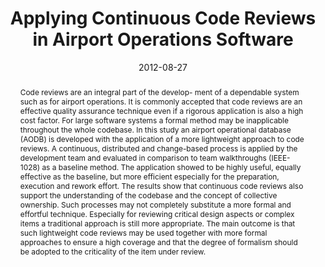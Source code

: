 ---
abstract: Code reviews are an integral part of the develop- ment of a dependable system
  such as for airport operations. It is commonly accepted that code reviews are an
  effective quality assurance technique even if a rigorous application is also a high
  cost factor. For large software systems a formal method may be inapplicable throughout
  the whole codebase. In this study an airport operational database (AODB) is developed
  with the application of a more lightweight approach to code reviews. A continuous,
  distributed and change-based process is applied by the development team and evaluated
  in comparison to team walkthroughs (IEEE-1028) as a baseline method. The application
  showed to be highly useful, equally effective as the baseline, but more efficient
  especially for the preparation, execution and rework effort. The results show that
  continuous code reviews also support the understanding of the codebase and the concept
  of collective ownership. Such processes may not completely substitute a more formal
  and effortful technique. Especially for reviewing critical design aspects or complex
  items a traditional approach is still more appropriate. The main outcome is that
  such lightweight code reviews may be used together with more formal approaches to
  ensure a high coverage and that the degree of formalism should be adopted to the
  criticality of the item under review.
authors:
- Mario Bernhart
- Stefan Strobl
- Andreas Mauczka
- Thomas Grechenig
date: '2012-08-27'
featured: false
links:
- name: Publik
  url: https://publik.tuwien.ac.at/showentry.php?ID=215195&lang=2
publication_types:
- '1'
publishDate: '2012-08-27'
title: Applying Continuous Code Reviews in Airport Operations Software
url_pdf: ''
---